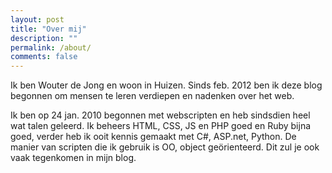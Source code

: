 ```yaml
---
layout: post
title: "Over mij"
description: ""
permalink: /about/
comments: false
---
```

Ik ben Wouter de Jong en woon in Huizen. Sinds feb. 2012 ben ik deze blog
begonnen om mensen te leren verdiepen en nadenken over het web.

Ik ben op 24 jan. 2010 begonnen met webscripten en heb sindsdien heel wat
talen geleerd. Ik beheers HTML, CSS, JS en PHP goed en Ruby bijna goed, verder
heb ik ooit kennis gemaakt met C#, ASP.net, Python. De manier van scripten die
ik gebruik is OO, object geörienteerd. Dit zul je ook vaak tegenkomen in mijn
blog.
